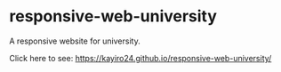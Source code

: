 # responsive-web-university
A responsive website for university.

Click here to see: https://kayiro24.github.io/responsive-web-university/
